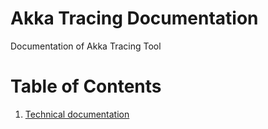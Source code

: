 Akka Tracing Documentation
==========================

Documentation of Akka Tracing Tool

# Table of Contents

1. [Technical documentation](https://github.com/akka-tracing-tool/akka-tracing-docs/blob/master/README.md)

